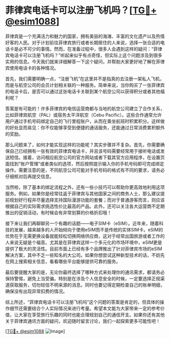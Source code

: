 # 菲律宾电话卡可以注册飞机吗？[[TG💪+ @esim1088](https://t.me/s/esim1088)]

菲律宾是一个充满活力和魅力的国家，拥有美丽的海滩、丰富的文化遗产以及热情好客的人民。对于计划前往菲律宾旅行或者长期居住的人来说，选择一张合适的电话卡是必不可少的事情。然而，在准备过程中，很多人会遇到这样的疑问：“菲律宾电话卡可以注册飞机吗？”听起来似乎有点奇怪，但实际上这个问题涉及到很多实用的信息。今天我们就来详细解答一下这个疑问，并帮助大家更好地了解在菲律宾使用电话卡的各种情况。

首先，我们需要明确一点，“注册飞机”在这里并不是指真的去注册一架私人飞机，而是与航空公司的会员计划相关联的一种服务。简单来说，当你购买了一张菲律宾的电话卡后，是否可以通过这张电话卡关联到某个航空公司以获得积分或者其他福利呢？

答案是有可能的！许多菲律宾的电信运营商都与当地的航空公司建立了合作关系，比如菲律宾航空（PAL）或宿务太平洋航空（Cebu Pacific）。这些合作通常允许用户通过手机号码绑定自己的飞行里程账户，从而在乘坐航班时积累积分。这样做的好处显而易见：你不仅能够享受到便捷的通话服务，还能通过日常消费累积额外的奖励。

那么问题来了，如何才能实现这样的功能呢？其实步骤并不复杂。首先，你需要确保自己已经拥有一张有效的菲律宾电话卡，并且该号码需要经常用于接听电话或发送短信。接着，访问相应航空公司的官方网站或者下载其官方应用程序，在设置页面找到“账户管理”或者类似的选项，然后按照提示输入你的手机号码即可完成绑定操作。需要注意的是，不同航空公司可能对手机号码的格式有不同的要求，请务必仔细核对后再提交信息。

当然啦，除了基本的绑定流程之外，还有一些小技巧可以帮助你更高效地利用这项服务。例如，如果你是经常往返于菲律宾与其他国家之间的商务人士，那么建议提前规划好行程并尽量选择支持国际漫游功能的套餐；而对于普通游客而言，则应该根据自己的实际需求挑选性价比最高的产品。此外，还可以关注各大运营商不定期推出的促销活动，有时候会有非常划算的价格折扣哦！

接下来让我们再聊聊另一个有趣的话题——电子SIM卡（eSIM）。近年来，随着科技的发展，越来越多的人开始倾向于使用eSIM而不是传统的实体SIM卡。eSIM的优势在于无需更换设备就能轻松切换网络供应商，这对于经常出国旅游或者工作的人来说无疑是个福音。尤其是在菲律宾这样一个多元化的市场环境中，eSIM更是提供了极大的灵活性。目前市面上已经有多个品牌推出了针对菲律宾市场的eSIM解决方案，其中不乏一些知名的大公司。如果你想尝试这种新型技术的话，不妨先在网上搜索相关信息，看看哪些平台能够提供可靠的服务。

最后要提醒大家的是，无论你最终选择了哪种方式来处理你的通讯需求，都请务必保持警惕，避免上当受骗。特别是在涉及个人信息安全的时候，一定要选择正规渠道获取服务，切勿轻信不明来源的消息。同时也要记得定期检查自己的账单明细，确保没有出现异常扣费的情况。

综上所述，“菲律宾电话卡可以注册飞机吗”这个问题的答案是肯定的，但具体的操作细节还需要结合个人实际情况来进行考量。希望本文能为大家带来一定的参考价值，让大家在享受旅行乐趣的同时也能合理规划自己的通信开支。如果你还有其他关于菲律宾通讯方面的疑问，欢迎随时留言讨论，我们一起探索更多可能性吧！

[[TG💪+ @esim1088](https://t.me/s/esim1088) ![Image](https://i.postimg.cc/4NQfJmqS/Snipaste-2025-05-13-00-14-12.png)]